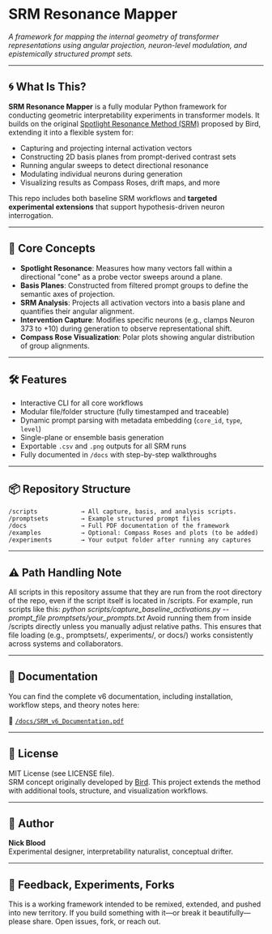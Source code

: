 
# SRM Resonance Mapper  
*A framework for mapping the internal geometry of transformer representations using angular projection, neuron-level modulation, and epistemically structured prompt sets.*

---

## 🌀 What Is This?

**SRM Resonance Mapper** is a fully modular Python framework for conducting geometric interpretability experiments in transformer models. It builds on the original [Spotlight Resonance Method (SRM)](https://github.com/GeorgeBird1/Spotlight-Resonance-Method) proposed by Bird, extending it into a flexible system for:

- Capturing and projecting internal activation vectors
- Constructing 2D basis planes from prompt-derived contrast sets
- Running angular sweeps to detect directional resonance
- Modulating individual neurons during generation
- Visualizing results as Compass Roses, drift maps, and more

This repo includes both baseline SRM workflows and **targeted experimental extensions** that support hypothesis-driven neuron interrogation.

---

## 🧠 Core Concepts

- **Spotlight Resonance**: Measures how many vectors fall within a directional "cone" as a probe vector sweeps around a plane.
- **Basis Planes**: Constructed from filtered prompt groups to define the semantic axes of projection.
- **SRM Analysis**: Projects all activation vectors into a basis plane and quantifies their angular alignment.
- **Intervention Capture**: Modifies specific neurons (e.g., clamps Neuron 373 to +10) during generation to observe representational shift.
- **Compass Rose Visualization**: Polar plots showing angular distribution of group alignments.

---

## 🛠 Features

- Interactive CLI for all core workflows  
- Modular file/folder structure (fully timestamped and traceable)  
- Dynamic prompt parsing with metadata embedding (`core_id`, `type`, `level`)  
- Single-plane or ensemble basis generation  
- Exportable `.csv` and `.png` outputs for all SRM runs  
- Fully documented in `/docs` with step-by-step walkthroughs

---

## 📦 Repository Structure

```
/scripts            → All capture, basis, and analysis scripts.
/promptsets         → Example structured prompt files
/docs               → Full PDF documentation of the framework
/examples           → Optional: Compass Roses and plots (to be added)
/experiments        → Your output folder after running any captures
```
---
## ⚠️ Path Handling Note
All scripts in this repository assume that they are run from the root directory of the repo, even if the script itself is located in /scripts.
For example, run scripts like this:
_python scripts/capture_baseline_activations.py --prompt_file promptsets/your_prompts.txt_
Avoid running them from inside /scripts directly unless you manually adjust relative paths. This ensures that file loading (e.g., promptsets/, experiments/, or docs/) works consistently across systems and collaborators.

---

## 📝 Documentation

You can find the complete v6 documentation, including installation, workflow steps, and theory notes here:

📄 [`/docs/SRM_v6_Documentation.pdf`](./docs/SRM_v6_Documentation.pdf)

---

## 📄 License

MIT License (see LICENSE file).  
SRM concept originally developed by [Bird](https://github.com/GeorgeBird1/Spotlight-Resonance-Method). This project extends the method with additional tools, structure, and visualization workflows.

---

## 🧭 Author

**Nick Blood**  
Experimental designer, interpretability naturalist, conceptual drifter.

---

## 📣 Feedback, Experiments, Forks

This is a working framework intended to be remixed, extended, and pushed into new territory. If you build something with it—or break it beautifully—please share. Open issues, fork, or reach out.
